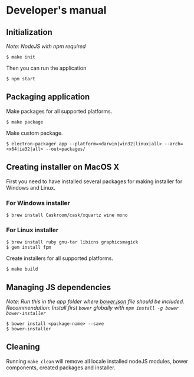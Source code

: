 # Developer's manual
## Initialization
_Note: NodeJS with npm required_
```
$ make init
```
Then you can run the application
```
$ npm start
```
## Packaging application
Make packages for all supported platforms.
```
$ make package
```
Make custom package.
```
$ electron-packager app --platform=<darwin|win32|linux|all> --arch=<x64|ia32|all> --out=packages/
```
## Creating installer on MacOS X
First you need to have installed several packages for making installer for Windows and Linux.  
### For Windows installer
```
$ brew install Caskroom/cask/xquartz wine mono
```
### For Linux installer
```
$ brew install ruby gnu-tar libicns graphicsmagick
$ gem install fpm
```
Create installers for all supported platforms.
```
$ make build
```
## Managing JS dependencies
_Note: Run this in the app folder where [bower.json](app/bower.json) file should be included._
_Recommendation: Install first `bower` globally with `npm install -g bower bower-installer`_
```
$ bower install <package-name> --save
$ bower-installer
```
## Cleaning
Running `make clean` will remove all locale installed nodeJS modules, bower components, created packages and installer.